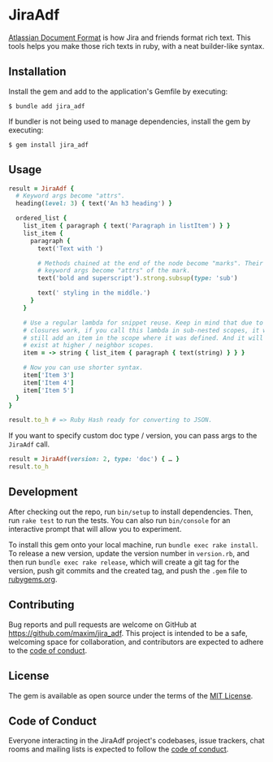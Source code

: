 # JiraAdf

[Atlassian Document Format](https://developer.atlassian.com/cloud/jira/platform/apis/document/structure/) is how Jira and friends format rich text. This tools helps you make those rich texts in ruby, with a neat builder-like syntax.

## Installation

Install the gem and add to the application's Gemfile by executing:

    $ bundle add jira_adf

If bundler is not being used to manage dependencies, install the gem by executing:

    $ gem install jira_adf

## Usage

```ruby
result = JiraAdf {
  # Keyword args become "attrs".
  heading(level: 3) { text('An h3 heading') }

  ordered_list {
    list_item { paragraph { text('Paragraph in listItem') } }
    list_item {
      paragraph {
        text('Text with ')

        # Methods chained at the end of the node become "marks". Their
        # keyword args become "attrs" of the mark.
        text('bold and superscript').strong.subsup(type: 'sub')

        text(' styling in the middle.')
      }
    }

    # Use a regular lambda for snippet reuse. Keep in mind that due to how
    # closures work, if you call this lambda in sub-nested scopes, it will
    # still add an item in the scope where it was defined. And it will not
    # exist at higher / neighbor scopes.
    item = -> string { list_item { paragraph { text(string) } } }

    # Now you can use shorter syntax.
    item['Item 3']
    item['Item 4']
    item['Item 5']
  }
}

result.to_h # => Ruby Hash ready for converting to JSON.
```

If you want to specify custom doc type / version, you can pass args to the `JiraAdf` call.

```ruby
result = JiraAdf(version: 2, type: 'doc') { … }
result.to_h
```

## Development

After checking out the repo, run `bin/setup` to install dependencies. Then, run `rake test` to run the tests. You can also run `bin/console` for an interactive prompt that will allow you to experiment.

To install this gem onto your local machine, run `bundle exec rake install`. To release a new version, update the version number in `version.rb`, and then run `bundle exec rake release`, which will create a git tag for the version, push git commits and the created tag, and push the `.gem` file to [rubygems.org](https://rubygems.org).

## Contributing

Bug reports and pull requests are welcome on GitHub at https://github.com/maxim/jira_adf. This project is intended to be a safe, welcoming space for collaboration, and contributors are expected to adhere to the [code of conduct](https://github.com/[USERNAME]/jira_adf/blob/main/CODE_OF_CONDUCT.md).

## License

The gem is available as open source under the terms of the [MIT License](https://opensource.org/licenses/MIT).

## Code of Conduct

Everyone interacting in the JiraAdf project's codebases, issue trackers, chat rooms and mailing lists is expected to follow the [code of conduct](https://github.com/[USERNAME]/jira_adf/blob/main/CODE_OF_CONDUCT.md).
